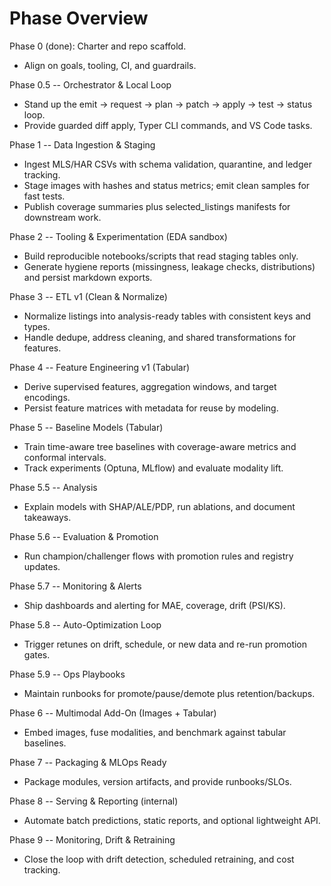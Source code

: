 # Phase Overview

Phase 0 (done): Charter and repo scaffold.
- Align on goals, tooling, CI, and guardrails.

Phase 0.5 -- Orchestrator & Local Loop
- Stand up the emit -> request -> plan -> patch -> apply -> test -> status loop.
- Provide guarded diff apply, Typer CLI commands, and VS Code tasks.

Phase 1 -- Data Ingestion & Staging
- Ingest MLS/HAR CSVs with schema validation, quarantine, and ledger tracking.
- Stage images with hashes and status metrics; emit clean samples for fast tests.
- Publish coverage summaries plus selected_listings manifests for downstream work.

Phase 2 -- Tooling & Experimentation (EDA sandbox)
- Build reproducible notebooks/scripts that read staging tables only.
- Generate hygiene reports (missingness, leakage checks, distributions) and persist markdown exports.

Phase 3 -- ETL v1 (Clean & Normalize)
- Normalize listings into analysis-ready tables with consistent keys and types.
- Handle dedupe, address cleaning, and shared transformations for features.

Phase 4 -- Feature Engineering v1 (Tabular)
- Derive supervised features, aggregation windows, and target encodings.
- Persist feature matrices with metadata for reuse by modeling.

Phase 5 -- Baseline Models (Tabular)
- Train time-aware tree baselines with coverage-aware metrics and conformal intervals.
- Track experiments (Optuna, MLflow) and evaluate modality lift.

Phase 5.5 -- Analysis
- Explain models with SHAP/ALE/PDP, run ablations, and document takeaways.

Phase 5.6 -- Evaluation & Promotion
- Run champion/challenger flows with promotion rules and registry updates.

Phase 5.7 -- Monitoring & Alerts
- Ship dashboards and alerting for MAE, coverage, drift (PSI/KS).

Phase 5.8 -- Auto-Optimization Loop
- Trigger retunes on drift, schedule, or new data and re-run promotion gates.

Phase 5.9 -- Ops Playbooks
- Maintain runbooks for promote/pause/demote plus retention/backups.

Phase 6 -- Multimodal Add-On (Images + Tabular)
- Embed images, fuse modalities, and benchmark against tabular baselines.

Phase 7 -- Packaging & MLOps Ready
- Package modules, version artifacts, and provide runbooks/SLOs.

Phase 8 -- Serving & Reporting (internal)
- Automate batch predictions, static reports, and optional lightweight API.

Phase 9 -- Monitoring, Drift & Retraining
- Close the loop with drift detection, scheduled retraining, and cost tracking.
